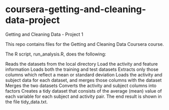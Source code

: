 # coursera-getting-and-cleaning-data-project

Getting and Cleaning Data - Project 1

This repo contains files for the Getting and Cleaning Data Coursera course. 

The R script, run_analysis.R, does the following:

Reads the datasets from the local directory
Load the activity and feature information
Loads both the training and test datasets
Extracts only those columns which reflect a mean or standard deviation
Loads the activity and subject data for each dataset, and merges those columns with the dataset
Merges the two datasets
Converts the activity and subject columns into factors
Creates a tidy dataset that consists of the average (mean) value of each variable for each subject and activity pair.
The end result is shown in the file tidy_data.txt.
